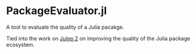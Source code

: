PackageEvaluator.jl
===================

A tool to evaluate the quality of a Julia pacakge.

Tied into the work on [Julep 2](https://gist.github.com/IainNZ/6086173) on improving the quality of the Julia package ecosystem.
